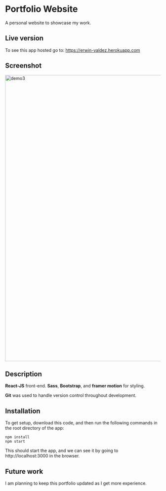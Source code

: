 # Portfolio Website
A personal website to showcase my work.

## Live version

To see this app hosted go to: https://erwin-valdez.herokuapp.com

## Screenshot

<img width="928" alt="demo3" src="https://user-images.githubusercontent.com/85710692/147293052-a4c1152d-87fb-49e1-a6e3-177645b704c9.png">

## Description

**React-JS** front-end. **Sass**, **Bootstrap**, and **framer motion** for styling. 

**Git** was used to handle version control throughout development.

## Installation

To get setup, download this code, and then run the following commands in the root directory of the app:

    npm install
    npm start

This should start the app, and we can see it by going to http://localhost:3000 in the browser.
 

## Future work
I am planning to keep this portfolio updated as I get more experience. 



    

    





